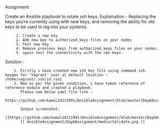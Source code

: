 Assignment

Create an Ansible playbook to rotate ssh keys. Explaination - Replacing the keys you’re currently using with new keys, and removing the ability for old keys to be used to log into your systems.

         1. Create a new key
         2. Add new key to authorized_keys files on your nodes
         3. Test new key
         4. Remove previous keys from authorized_keys files on your nodes.
         5. again test the connectivity with the new keys.

Solution :

        1. Firstly i have created new ssh key file using command ssh-keygen for 'Vagrant' user at default location : /home/vagrant/.ssh/id_rsa1
        2. Now as per the given condition, i have taken reference of reference module and created a playbook.
           Please see below yaml file link :
           https://github.com/kamal24111991/AnsibleAssignment/blob/master/Day6Assignment/sshkeysrotation.yml
           
           Output screenshot:
           [[https://github.com/kamal24111991/AnsibleAssignment/blob/master/Day6Assignment/media/RotatingPlaybook.png]]
           [[ AnsibleAssignment/Day6Assignment/media/Validate.png ]]
           


